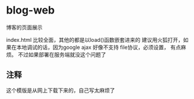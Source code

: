 # blog-web
博客的页面展示

index.html 比较全面，其他的都是以load()函数嵌套进来的
建议用火狐打开，如果在本地调试的话，因为google ajax 好像不支持 file协议，必须设置，
有点麻烦。
不过如果部署在服务端就没这个问题了

## 注释
这个模版是从网上下载下来的，自己写太麻烦了
